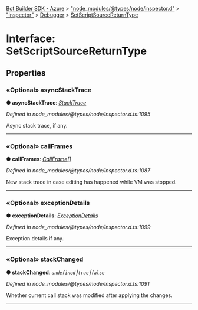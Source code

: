 [Bot Builder SDK - Azure](../README.md) > ["node_modules/@types/node/inspector.d"](../modules/_node_modules__types_node_inspector_d_.md) > ["inspector"](../modules/_node_modules__types_node_inspector_d_._inspector_.md) > [Debugger](../modules/_node_modules__types_node_inspector_d_._inspector_.debugger.md) > [SetScriptSourceReturnType](../interfaces/_node_modules__types_node_inspector_d_._inspector_.debugger.setscriptsourcereturntype.md)



# Interface: SetScriptSourceReturnType


## Properties
<a id="asyncstacktrace"></a>

### «Optional» asyncStackTrace

**●  asyncStackTrace**:  *[StackTrace](_node_modules__types_node_inspector_d_._inspector_.runtime.stacktrace.md)* 

*Defined in node_modules/@types/node/inspector.d.ts:1095*



Async stack trace, if any.




___

<a id="callframes"></a>

### «Optional» callFrames

**●  callFrames**:  *[CallFrame](_node_modules__types_node_inspector_d_._inspector_.debugger.callframe.md)[]* 

*Defined in node_modules/@types/node/inspector.d.ts:1087*



New stack trace in case editing has happened while VM was stopped.




___

<a id="exceptiondetails"></a>

### «Optional» exceptionDetails

**●  exceptionDetails**:  *[ExceptionDetails](_node_modules__types_node_inspector_d_._inspector_.runtime.exceptiondetails.md)* 

*Defined in node_modules/@types/node/inspector.d.ts:1099*



Exception details if any.




___

<a id="stackchanged"></a>

### «Optional» stackChanged

**●  stackChanged**:  *`undefined`⎮`true`⎮`false`* 

*Defined in node_modules/@types/node/inspector.d.ts:1091*



Whether current call stack was modified after applying the changes.




___


